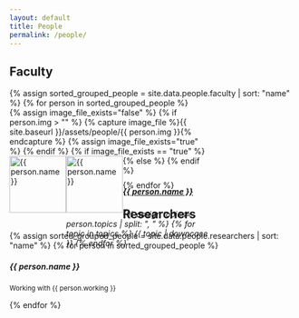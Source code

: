 ```yaml
---
layout: default
title: People
permalink: /people/
---
```


## Faculty

<div class="container no-gutters pl-0 pr-0 pt-2">
<div class="row no-gutters">
{% assign sorted_grouped_people = site.data.people.faculty | sort: "name" %}
{% for person in sorted_grouped_people %}
    <div class="mb-2 ml-1 mr-1 mx-auto mx-sm-left col-xs-auto">
    <div class="mb-3" style="width: 22rem; height: 8rem;">
      <div class="p-0">
        {% assign image_file_exists="false" %}
        {% if person.img > "" %}
            {% capture image_file %}{{ site.baseurl }}/assets/people/{{ person.img }}{% endcapture %}
            {% assign image_file_exists="true" %}
        {% endif %}
        {% if image_file_exists == "true" %}
            <img src="{{ image_file }}" class="pr-3" alt="{{ person.name }}" style="width:100px; float: left;">
        {% else %}
            <img src="{{ site.baseurl }}/assets/images/mugshots/missing.jpg" class="pr-3" alt="{{ person.name }}" style="width:100px; float: left;">
        {% endif %}
        <div class="d-block" style="margin-left: 100px;">
            <a href="{{ person.url }}"><h5 class="card-title mb-0">{{ person.name }}</h5></a>
            <!--<p class="card-text p-1">{{ person.topics }}</p>-->
            <h6>
            {% assign topics= person.topics | split: ", " %}
            {% for topic in topics %}
            <span class="badge badge-light">{{ topic | downcase }}</span>
            {% endfor %}
            </h6>
        </div>
      </div>
    </div>
    </div>
{% endfor %}
</div>
</div>

## Researchers

<div class="container no-gutters pl-0 pr-0 pt-2">
<div class="row">
{% assign sorted_grouped_people = site.data.people.researchers | sort: "name" %}
{% for person in sorted_grouped_people %}
<div class="col-xs-5 col-md-4 col-lg-3 mb-3">
    <h5 class="mb-0">{{ person.name }}</h5>
    <p class="m-0"><small>Working with {{ person.working }}</small></p>
</div>
{% endfor %}
</div>
</div>
